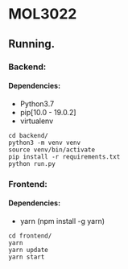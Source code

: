 # MOL3022

##  Running.

### Backend:

#### Dependencies:
- Python3.7
- pip[10.0 - 19.0.2]
- virtualenv

```
cd backend/
python3 -m venv venv
source venv/bin/activate
pip install -r requirements.txt
python run.py
```

### Frontend:

#### Dependencies:
- yarn (npm install -g yarn)

```
cd frontend/
yarn
yarn update
yarn start
```
